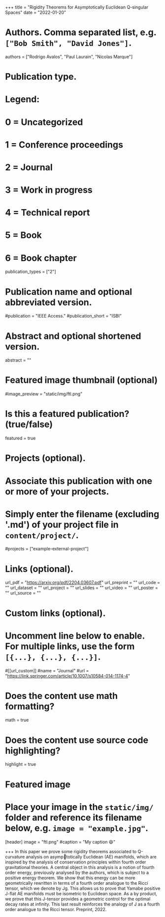 +++
title = "Rigidity Theorems for Asymptotically Euclidean Q-singular Spaces"
date = "2022-01-20"

# Authors. Comma separated list, e.g. `["Bob Smith", "David Jones"]`.

authors = ["Rodrigo Avalos", "Paul Laurain", "Nicolas Marque"]

# Publication type.
# Legend:
# 0 = Uncategorized
# 1 = Conference proceedings
# 2 = Journal
# 3 = Work in progress
# 4 = Technical report
# 5 = Book
# 6 = Book chapter
publication_types = ["2"]

# Publication name and optional abbreviated version.
#publication = "IEEE Access."
#publication_short = "ISBI"

# Abstract and optional shortened version.



abstract = ""

# Featured image thumbnail (optional)
#image_preview = "static/img/ftl.png"

# Is this a featured publication? (true/false)
featured = true

# Projects (optional).
#   Associate this publication with one or more of your projects.
#   Simply enter the filename (excluding '.md') of your project file in `content/project/`.
#projects = ["example-external-project"]

# Links (optional).
url_pdf = "https://arxiv.org/pdf/2204.03607.pdf"
url_preprint = ""
url_code = ""
url_dataset = ""
url_project = ""
url_slides = ""
url_video = ""
url_poster = ""
url_source = ""

# Custom links (optional).
#   Uncomment line below to enable. For multiple links, use the form `[{...}, {...}, {...}]`.
#[[url_custom]]
#name = "Journal"
#url = "https://link.springer.com/article/10.1007/s10584-014-1174-4"

# Does the content use math formatting?
math = true

# Does the content use source code highlighting?
highlight = true
  
# Featured image
# Place your image in the `static/img/` folder and reference its filename below, e.g. `image = "example.jpg"`.
[header]
image = "ftl.png"
#caption = "My caption :smile:"

+++
In this paper we prove some rigidity theorems associated to Q-curvature analysis on asymptotically Euclidean (AE) manifolds, which are inspired by the analysis of conservation principles
within fourth order gravitational theories. A central object in this analysis is a notion of fourth
order energy, previously analysed by the authors, which is subject to a positive energy theorem.
We show that this energy can be more geometrically rewritten in terms of a fourth order analogue
to the Ricci tensor, which we denote by Jg. This allows us to prove that Yamabe positive J-flat
AE manifolds must be isometric to Euclidean space. As a by product, we prove that this J-tensor
provides a geometric control for the optimal decay rates at infinity. This last result reinforces the
analogy of J as a fourth order analogue to the Ricci tensor.
Preprint, 2022.
